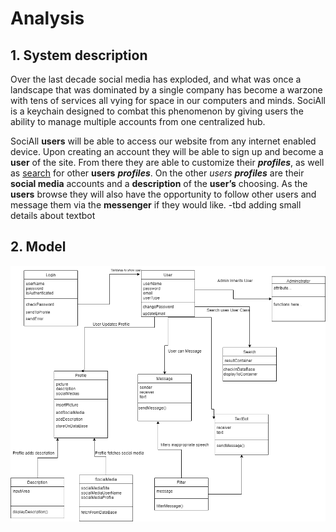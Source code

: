 # Analysis

## 1. System description
Over the last decade social media has exploded, and what was once a landscape that was dominated by a single company has become a warzone with tens of services all vying for space in our computers and minds. SociAll is a keychain designed to combat this phenomenon by giving users the ability to manage multiple accounts from one centralized hub. 

SociAll **users** will be able to access our website from any internet enabled device. Upon creating an account they will be able to sign up and become a **user** of the site. From there they are able to customize their ***profiles***, as well as <ins>search</ins> for other **users** ***profiles***. On the other *users* ***profiles*** are their **social media** accounts and a **description** of the **user’s** choosing. As the **users** browse they will also have the opportunity to follow other users and message them via the **messenger** if they would like. 
-tbd adding small details about textbot



## 2. Model
![](images/deliverable3_uml.png)






